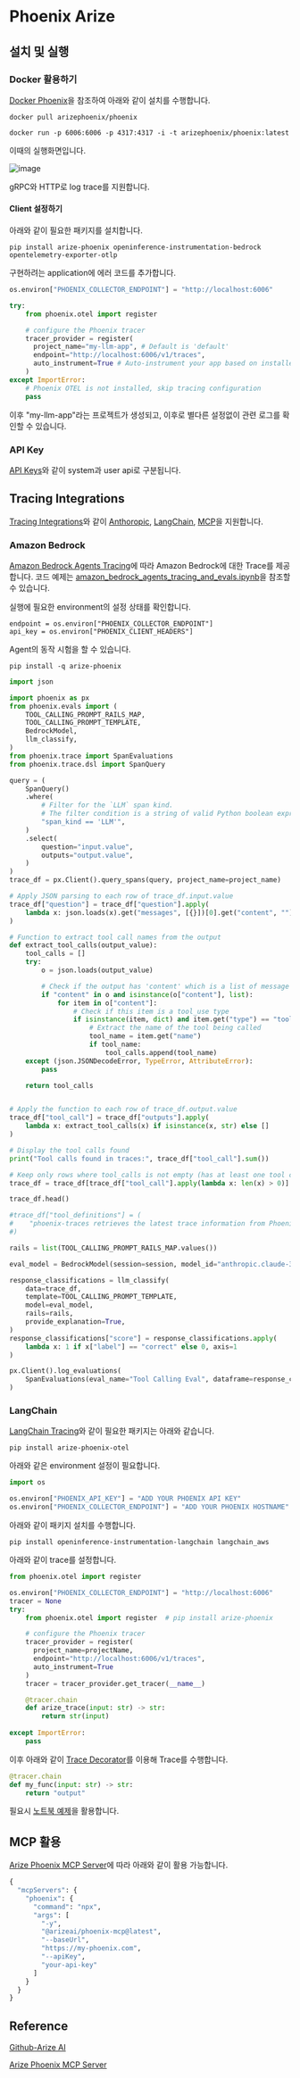 # Phoenix Arize

## 설치 및 실행

### Docker 활용하기

[Docker Phoenix](https://arize.com/docs/phoenix/self-hosting/deployment-options/docker#docker)을 참조하여 아래와 같이 설치를 수행합니다.

```text
docker pull arizephoenix/phoenix

docker run -p 6006:6006 -p 4317:4317 -i -t arizephoenix/phoenix:latest
```

이때의 실행화면입니다.

![image](https://github.com/user-attachments/assets/d78b6b9e-9716-46d4-87c7-87585adc9bbb)

gRPC와 HTTP로 log trace를 지원합니다.

#### Client 설정하기

아래와 같이 필요한 패키지를 설치합니다.

```text
pip install arize-phoenix openinference-instrumentation-bedrock opentelemetry-exporter-otlp
```

구현하려는 application에 에러 코드를 추가합니다.

```python
os.environ["PHOENIX_COLLECTOR_ENDPOINT"] = "http://localhost:6006"

try:
    from phoenix.otel import register

    # configure the Phoenix tracer
    tracer_provider = register(
      project_name="my-llm-app", # Default is 'default'
      endpoint="http://localhost:6006/v1/traces",
      auto_instrument=True # Auto-instrument your app based on installed OI dependencies
    )
except ImportError:
    # Phoenix OTEL is not installed, skip tracing configuration
    pass
```

이후 "my-llm-app"라는 프로젝트가 생성되고, 이후로 별다른 설정없이 관련 로그를 확인할 수 있습니다.


### API Key

[API Keys](https://arize.com/docs/phoenix/settings/api-keys)와 같이 system과 user api로 구분됩니다.

## Tracing Integrations

[Tracing Integrations](https://github.com/Arize-ai/phoenix?tab=readme-ov-file#tracing-integrations)와 같이 [Anthoropic](https://arize.com/docs/phoenix/integrations/llm-providers/anthropic), [LangChain](https://arize.com/docs/phoenix/integrations/frameworks/langchain), [MCP](https://arize.com/docs/phoenix/integrations/model-context-protocol)을 지원합니다.

### Amazon Bedrock

[Amazon Bedrock Agents Tracing](https://arize.com/docs/phoenix/integrations/llm-providers/amazon-bedrock/amazon-bedrock-agents-tracing)에 따라 Amazon Bedrock에 대한 Trace를 제공합니다. 코드 예제는 [amazon_bedrock_agents_tracing_and_evals.ipynb](https://colab.research.google.com/github/Arize-ai/phoenix/blob/main/tutorials/integrations/amazon_bedrock_agents_tracing_and_evals.ipynb)을 참조할 수 있습니다.

실행에 필요한 environment의 설정 상태를 확인합니다.

```text
endpoint = os.environ["PHOENIX_COLLECTOR_ENDPOINT"]
api_key = os.environ["PHOENIX_CLIENT_HEADERS"]
```

Agent의 동작 시험을 할 수 있습니다.

```text
pip install -q arize-phoenix
```

```python
import json

import phoenix as px
from phoenix.evals import (
    TOOL_CALLING_PROMPT_RAILS_MAP,
    TOOL_CALLING_PROMPT_TEMPLATE,
    BedrockModel,
    llm_classify,
)
from phoenix.trace import SpanEvaluations
from phoenix.trace.dsl import SpanQuery

query = (
    SpanQuery()
    .where(
        # Filter for the `LLM` span kind.
        # The filter condition is a string of valid Python boolean expression.
        "span_kind == 'LLM'",
    )
    .select(
        question="input.value",
        outputs="output.value",
    )
)
trace_df = px.Client().query_spans(query, project_name=project_name)

# Apply JSON parsing to each row of trace_df.input.value
trace_df["question"] = trace_df["question"].apply(
    lambda x: json.loads(x).get("messages", [{}])[0].get("content", "") if isinstance(x, str) else x
)

# Function to extract tool call names from the output
def extract_tool_calls(output_value):
    tool_calls = []
    try:
        o = json.loads(output_value)

        # Check if the output has 'content' which is a list of message components
        if "content" in o and isinstance(o["content"], list):
            for item in o["content"]:
                # Check if this item is a tool_use type
                if isinstance(item, dict) and item.get("type") == "tool_use":
                    # Extract the name of the tool being called
                    tool_name = item.get("name")
                    if tool_name:
                        tool_calls.append(tool_name)
    except (json.JSONDecodeError, TypeError, AttributeError):
        pass

    return tool_calls


# Apply the function to each row of trace_df.output.value
trace_df["tool_call"] = trace_df["outputs"].apply(
    lambda x: extract_tool_calls(x) if isinstance(x, str) else []
)

# Display the tool calls found
print("Tool calls found in traces:", trace_df["tool_call"].sum())

# Keep only rows where tool_calls is not empty (has at least one tool call)
trace_df = trace_df[trace_df["tool_call"].apply(lambda x: len(x) > 0)]

trace_df.head()

#trace_df["tool_definitions"] = (
#    "phoenix-traces retrieves the latest trace information from Phoenix, phoenix-experiments retrieves the latest experiment information from Phoenix, phoenix-datasets retrieves the latest dataset information from Phoenix"
#)

rails = list(TOOL_CALLING_PROMPT_RAILS_MAP.values())

eval_model = BedrockModel(session=session, model_id="anthropic.claude-3-5-haiku-20241022-v1:0")

response_classifications = llm_classify(
    data=trace_df,
    template=TOOL_CALLING_PROMPT_TEMPLATE,
    model=eval_model,
    rails=rails,
    provide_explanation=True,
)
response_classifications["score"] = response_classifications.apply(
    lambda x: 1 if x["label"] == "correct" else 0, axis=1
)

px.Client().log_evaluations(
    SpanEvaluations(eval_name="Tool Calling Eval", dataframe=response_classifications),
)
```



### LangChain

[LangChain Tracing](https://arize.com/docs/phoenix/integrations/frameworks/langchain/langchain-tracing)와 같이 필요한 패키지는 아래와 같습니다.

```text
pip install arize-phoenix-otel
```

아래와 같은 environment 설정이 필요합니다.

```python
import os

os.environ["PHOENIX_API_KEY"] = "ADD YOUR PHOENIX API KEY"
os.environ["PHOENIX_COLLECTOR_ENDPOINT"] = "ADD YOUR PHOENIX HOSTNAME"
```

아래와 같이 패키지 설치를 수행합니다.

```text
pip install openinference-instrumentation-langchain langchain_aws
```

아래와 같이 trace를 설정합니다.

```python
from phoenix.otel import register

os.environ["PHOENIX_COLLECTOR_ENDPOINT"] = "http://localhost:6006"
tracer = None
try:
    from phoenix.otel import register  # pip install arize-phoenix

    # configure the Phoenix tracer
    tracer_provider = register(
      project_name=projectName,
      endpoint="http://localhost:6006/v1/traces",
      auto_instrument=True
    )
    tracer = tracer_provider.get_tracer(__name__)

    @tracer.chain
    def arize_trace(input: str) -> str:
        return str(input)
    
except ImportError:
    pass
```

이후 아래와 같이 [Trace Decorator](https://arize.com/docs/phoenix/tracing/how-to-tracing/setup-tracing/instrument-python#id-1.-as-a-decorator-to-trace-entire-functions)를 이용해 Trace를 수행합니다.

```python
@tracer.chain
def my_func(input: str) -> str:
    return "output"
```



필요시 [노트북 예제](https://colab.research.google.com/github/Arize-ai/phoenix/blob/main/tutorials/tracing/langchain_tracing_tutorial.ipynb)을 활용합니다.

### 

## MCP 활용

[Arize Phoenix MCP Server](https://github.com/Arize-ai/phoenix/tree/main/js/packages/phoenix-mcp)에 따라 아래와 같이 활용 가능합니다.

```python
{
  "mcpServers": {
    "phoenix": {
      "command": "npx",
      "args": [
        "-y",
        "@arizeai/phoenix-mcp@latest",
        "--baseUrl",
        "https://my-phoenix.com",
        "--apiKey",
        "your-api-key"
      ]
    }
  }
}
```

## Reference

[Github-Arize AI](https://github.com/Arize-ai/phoenix)

[Arize Phoenix MCP Server](https://github.com/Arize-ai/phoenix/tree/main/js/packages/phoenix-mcp)
